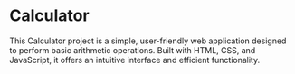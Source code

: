 # Calculator
This Calculator project is a simple, user-friendly web application designed to perform basic arithmetic operations. Built with HTML, CSS, and JavaScript, it offers an intuitive interface and efficient functionality.

